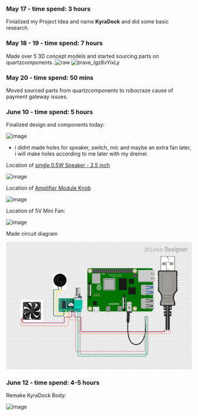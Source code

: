 ### May 17 - time spend: 3 hours
Finialized my Project Idea and name **KyraDock** and did some basic research.
### May 18 - 19 - time spend: 7 hours
Made over 5 3D concept models and started sourcing parts on quartzcomponents.
![raw](https://github.com/user-attachments/assets/4179ab3e-0551-4a9b-bc2f-37856004a8f7)
![brave_lgz8vYixLy](https://github.com/user-attachments/assets/b0dd2926-5d44-4129-b6a5-9759a9f25bd8)
### May 20 - time spend: 50 mins
Moved sourced parts from quartzcomponents to robocraze cause of payment gateway issues.

### June 10 - time spend: 5 hours
Finalized design and components today:

![image](https://github.com/user-attachments/assets/b1281794-6326-4d11-bde6-e2756f29a3a1)

- i didnt made holes for speaker, switch, mic and maybe an extra fan later, i will make holes according to me later with my dremel.

Location of [single 0.5W Speaker - 2.5 inch](https://robocraze.com/products/0-5w-speaker?variant=40193361576089)

![image](https://github.com/user-attachments/assets/edc155c3-9aea-415b-b9cc-65d9a34f2e65)

Location of [Amplifier Module Knob](https://robocraze.com/products/pam-8403-amplifier-module?variant=40192902365337)

![image](https://github.com/user-attachments/assets/ce189196-1e38-4db3-a9d3-401323a427a1)

Location of 5V Mini Fan:

![image](https://github.com/user-attachments/assets/9974a4f0-4c5b-4b7a-bdc3-378670575318)

Made circuit diagram

![alt text](CAD/circuit_image.png)

### June 12 - time spend: 4-5 hours
Remake KyraDock Body:

![image](https://github.com/user-attachments/assets/83ff21b3-52e1-4513-a089-1ce18d0dc96b)